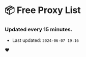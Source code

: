 # :package: Free Proxy List
### Updated every 15 minutes.

- Last updated: `2024-06-07 19:16`

:heart:
